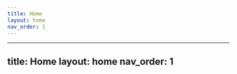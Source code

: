 ```yaml
---
title: Home
layout: home
nav_order: 1
---
```


---
title: Home
layout: home
nav_order: 1
---


<html lang="en">
<head>
    <meta charset="UTF-8">
    <meta http-equiv="X-UA-Compatible" content="IE=edge">
    <meta name="viewport" content="width=device-width, initial-scale=1.0">
    <title>Card Carousel</title>
    <link rel="stylesheet" href="styles.css">
    <style>
        *{
            padding: 0;
            margin: 0;
        }


        }

        .heading{
            color: white;
            text-align: center;
            font-family: system-ui;
            padding-top: 50px;
        }

        .cardContainer{
            display: flex;
            gap: 8px;
            align-items: center;
            justify-content: center;
            margin-top: 100px;
        }

        .card{
            position: relative;
            left: 0px;
            width: 150px;
            cursor: pointer;
            transition: all 0.2s ease-in-out;
        }

        .card img {
            width: 100%;
            border-radius: 10px;
            box-shadow: -7px -1px 11px 8px rgba(00,00,00,0.2);
        }

        .card:not(:first-child){
            margin-left: -50px;
        }

        .card:hover{
            transform: translateY(-20px);
        }

        .card:hover ~ .card{
            left: 50px;
        }
    </style>
</head>
<body>
    <main>
        <div class="cardContainer">
            <div class="card">
               <iframe width="218.27" height="150.6" src="https://www.youtube.com/embed/HCkeFXyeJxg?si=ZpnXwsa9qghC2OMQ" title="YouTube video player" frameborder="0" allow="accelerometer; autoplay; clipboard-write; encrypted-media; gyroscope; picture-in-picture; web-share" allowfullscreen></iframe>

            </div>
            <div class="card">
                <iframe width="218.27" height="150.6" src="https://www.youtube.com/embed/HCkeFXyeJxg?si=ZpnXwsa9qghC2OMQ" title="YouTube video player" frameborder="0" allow="accelerometer; autoplay; clipboard-write; encrypted-media; gyroscope; picture-in-picture; web-share" allowfullscreen></iframe>

            </div>
            <div class="card">
                <iframe width="218.27" height="150.6" src="https://www.youtube.com/embed/HCkeFXyeJxg?si=ZpnXwsa9qghC2OMQ" title="YouTube video player" frameborder="0" allow="accelerometer; autoplay; clipboard-write; encrypted-media; gyroscope; picture-in-picture; web-share" allowfullscreen></iframe>

            </div>
            <div class="card">
                <iframe width="218.27" height="150.6" src="https://www.youtube.com/embed/HCkeFXyeJxg?si=ZpnXwsa9qghC2OMQ" title="YouTube video player" frameborder="0" allow="accelerometer; autoplay; clipboard-write; encrypted-media; gyroscope; picture-in-picture; web-share" allowfullscreen></iframe>

            </div>
        </div>
    </main>
</body>
</html>
